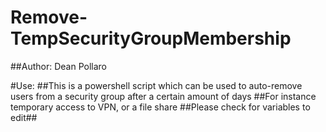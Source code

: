 # Remove-TempSecurityGroupMembership
##Author: Dean Pollaro

#Use:
##This is a powershell script which can be used to auto-remove users from a security group after a certain amount of days
##For instance temporary access to VPN, or a file share
##Please check for variables to edit##
